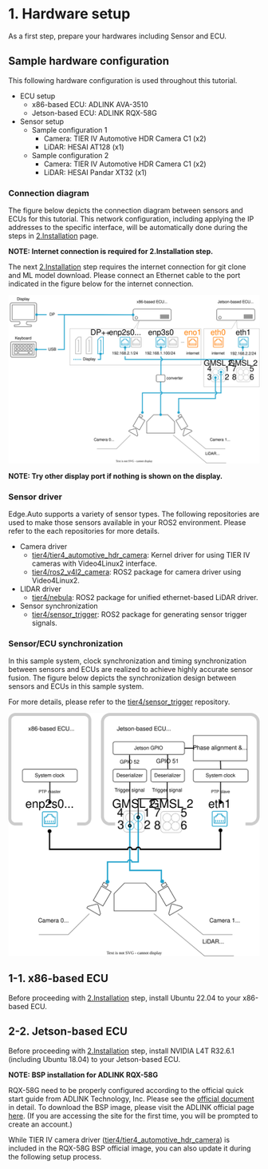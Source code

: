 # 1. Hardware setup

As a first step, prepare your hardwares including Sensor and ECU.

## Sample hardware configuration

This following hardware configuration is used throughout this tutorial.

- ECU setup
  - x86-based ECU: ADLINK AVA-3510
  - Jetson-based ECU: ADLINK RQX-58G
- Sensor setup
  - Sample configuration 1
    - Camera: TIER IV Automotive HDR Camera C1 (x2)
    - LiDAR: HESAI AT128 (x1)
  - Sample configuration 2
    - Camera: TIER IV Automotive HDR Camera C1 (x2)
    - LiDAR: HESAI Pandar XT32 (x1)

### Connection diagram

The figure below depicts the connection diagram between sensors and ECUs for this tutorial.
This network configuration, including applying the IP addresses to the specific interface, will be automatically done during the steps in [2.Installation](./02_installation.md) page.

**NOTE: Internet connection is required for 2.Installation step.**

The next [2.Installation](./02_installation.md) step requires the internet connection for git clone and ML model download.
Please connect an Ethernet cable to the port indicated in the figure below for the internet connection.

![connection diagram of sample system](connection.drawio.svg "connection diagram of sample system")

**NOTE: Try other display port if nothing is shown on the display.**

### Sensor driver

Edge.Auto supports a variety of sensor types. The following repositories are used to make those sensors available in your ROS2 environment.
Please refer to the each repositories for more details.

- Camera driver
  - [tier4/tier4_automotive_hdr_camera](https://github.com/tier4/tier4_automotive_hdr_camera): Kernel driver for using TIER IV cameras with Video4Linux2 interface.
  - [tier4/ros2_v4l2_camera](https://github.com/tier4/ros2_v4l2_camera): ROS2 package for camera driver using Video4Linux2.
- LIDAR driver
  - [tier4/nebula](https://github.com/tier4/nebula): ROS2 package for unified ethernet-based LiDAR driver.
- Sensor synchronization
  - [tier4/sensor_trigger](https://github.com/tier4/sensor_trigger): ROS2 package for generating sensor trigger signals.

### Sensor/ECU synchronization

In this sample system, clock synchronization and timing synchronization between sensors and ECUs are realized to achieve highly accurate sensor fusion.
The figure below depicts the synchronization design between sensors and ECUs in this sample system.

For more details, please refer to the [tier4/sensor_trigger](https://github.com/tier4/sensor_trigger) repository.

![synchronization design of sample system](synchronization.drawio.svg "synchronization design of sample system")

## 1-1. x86-based ECU

Before proceeding with [2.Installation](./02_installation.md) step, install Ubuntu 22.04 to your x86-based ECU.

## 2-2. Jetson-based ECU

Before proceeding with [2.Installation](./02_installation.md) step, install NVIDIA L4T R32.6.1 (including Ubuntu 18.04) to your Jetson-based ECU.

**NOTE: BSP installation for ADLINK RQX-58G**

RQX-58G need to be properly configured according to the official quick start guide from ADLINK Technology, Inc.
Please see the [official document](https://www.adlinktech.com/Products/Download.ashx?type=MDownload&isQuickStart=yes&file=1783%5croscube-x-bsp-qsg-l4t-32.5.0-kernel-1.0.8.pdf) in detail.
To download the BSP image, please visit the ADLINK official page [here](https://www.adlinktech.com/Products/DownloadSoftware.aspx?lang=en&pdNo=1783&MainCategory=ROS2-Solution.aspx&kind=BS). (If you are accessing the site for the first time, you will be prompted to create an account.)

While TIER IV camera driver ([tier4/tier4_automotive_hdr_camera](https://github.com/tier4/tier4_automotive_hdr_camera)) is included in the RQX-58G BSP official image, you can also update it during the following setup process.
